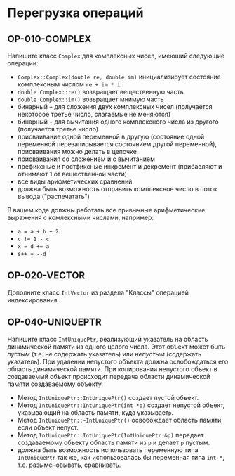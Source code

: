 # Перегрузка операций

## OP-010-COMPLEX

Напишите класс `Complex` для комплексных чисел, имеющий следующие операции:

- `Complex::Complex(double re, double im)` инициализирует состояние комплексным числом `re + im * i`.
- `double Complex::re()` возвращает вещественную часть
- `double Complex::im()` возвращает мнимую часть
- бинарный `+` для сложения двух комплексных чисел (получается некоторое третье число, слагаемые не меняются)
- бинарный `-` для вычитания одного комплексного числа из другого (получается третье число)
- присваивание одной переменной в другую (состояние одной переменной перезаписывается состоянием другой переменной), присваивания можно делать в цепочке
- присваивания со сложением и с вычитанием
- префиксные и постфиксные инкремент и декремент (прибавляют и отнимают 1 от вещественной части)
- все виды арифметических сравнений
- должна быть возможность отправить комплексное число в поток вывода ("распечатать")

В вашем коде должны работать все привычные арифметические выражения с комлексными числами, например:

- `a = a + b + 2`
- `c != 1 - c`
- `x = d += a`
- `s++ + --d`

## OP-020-VECTOR

Дополните класс `IntVector` из раздела "Классы" операцией индексирования.

## OP-040-UNIQUEPTR

Напишите класс `IntUniquePtr`, реализующий указатель на область динамической памяти из одного целого числа. Этот объект может быть *пустым* (т.е. не содержать указатель) или *непустым* (содержать указатель). При удалении непустого объекта должна освобождаться его область динамической памяти. При копировании непустого объект в создаваемый объект происходит передача области динамической памяти создаваемому объекту.

- Метод `IntUniquePtr::IntUniquePtr()` создает пустой объект.
- Метод `IntUniquePtr::IntUniquePtr(int *p)` создает непустой объект, указывающий на область памяти, куда указывает`p`.
- Метод `IntUniquePtr::~IntUniquePtr()` освобождает область памяти, если объект непуст.
- Метод `IntUniquePtr::IntUniquePtr(IntUniquePtr &p)` передает создаваемому объекту область памяти из `p` и делает `p` пустым.
- должна быть возможность использовать переменную типа `IntUniquePtr` так же, как использовалась бы переменная типа `int *`, т.е. разыменовывать, сравнивать.
